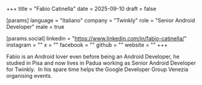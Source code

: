 +++
title = "Fabio Catinella"
date = 2025-09-10
draft = false

[params]
language = "Italiano"
company = "Twinkly"
role = "Senior Android Developer"
male = true

[params.social]
linkedin = "https://www.linkedin.com/in/fabio-catinella/"
instagram = ""
x = ""
facebook = ""
github = ""
website = ""
+++

Fabio is an Android lover even before being an Android Developer, he studied in Pisa and now lives in Padua working as Senior Android Developer for Twinkly.  In his spare time helps the Google Developer Group Venezia organising events.
